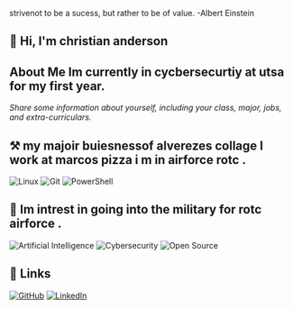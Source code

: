 strivenot to be a sucess, but rather to be of value. -Albert Einstein
## 👏 Hi, I'm christian anderson
##  About Me Im currently in cycbersecurtiy at utsa for my first year.
_Share some information about yourself, including your class, major, jobs, and extra-curriculars._
## ⚒️ my majoir buiesnessof alverezes collage I work at marcos pizza i m in airforce rotc .
![Linux](https://img.shields.io/badge/Linux-FCC624?logo=linux&logoColor=black)
![Git](https://img.shields.io/badge/Git-F05032?logo=git&logoColor=white)
![PowerShell](https://img.shields.io/badge/PowerShell-5391FE?logo=powershell&logoColor=white)
## 🎉 Im intrest in going into the military for rotc airforce .
![Artificial Intelligence](https://img.shields.io/badge/Artificial%20Intelligence-FF6F00?logo=openai&logoColor=white)
![Cybersecurity](https://img.shields.io/badge/Cybersecurity-0052CC?logo=protonvpn&logoColor=white)
![Open Source](https://img.shields.io/badge/Open%20Source-3DA639?logo=opensourceinitiative&logoColor=white)
## 🔗 Links
[![GitHub](https://img.shields.io/badge/GitHub-100000?logo=github&logoColor=white)](https://github.com/<your-handle>)
[![LinkedIn](https://img.shields.io/badge/LinkedIn-0077B5?logo=linkedin&logoColor=white)](https://linkedin.com/in/<your-handle>)
